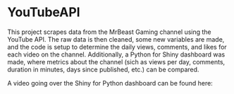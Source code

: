 # YouTubeAPI
 
This project scrapes data from the MrBeast Gaming channel using the YouTube API. The raw data is then cleaned, some new variables are made, and the code is setup to determine the daily views, comments, and likes for each video on the channel. Additionally, a Python for Shiny dashboard was made, where metrics about the channel (sich as views per day, comments, duration in minutes, days since published, etc.) can be compared.

A video going over the Shiny for Python dashboard can be found here:
